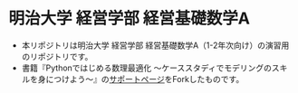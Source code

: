 
# 明治大学 経営学部 経営基礎数学A

 - 本リポジトリは明治大学 経営学部 経営基礎数学A（1-2年次向け）の演習用のリポジトリです。
 - 書籍『Pythonではじめる数理最適化 〜ケーススタディでモデリングのスキルを身につけよう〜』の[サポートページ](https://github.com/ohmsha/PyOptBook)をForkしたものです。



